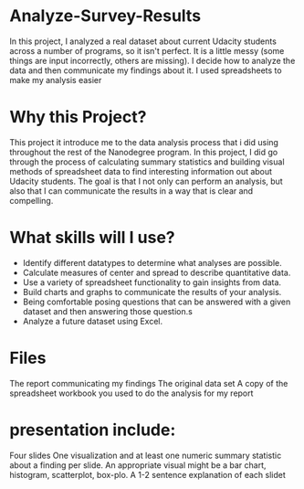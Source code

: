 # Analyze-Survey-Results
In this project, I analyzed a real dataset about current Udacity students across a number of programs, 
so it isn't perfect. It is a little messy (some things are input incorrectly, others are missing). 
I decide how to analyze the data and then communicate my findings about it. 
I used spreadsheets to make my analysis easier

# Why this Project?
This project it introduce me to the data analysis process that i did  using throughout the rest of the Nanodegree program.
In this project, I did go through the process of calculating summary statistics
and building visual methods of spreadsheet data to find interesting information out about Udacity students.
The goal is that I not only can perform an analysis, but also that I can communicate the results in a way that is clear and compelling.

# What skills will I use?

- Identify different datatypes to determine what analyses are possible.
- Calculate measures of center and spread to describe quantitative data.
- Use a variety of spreadsheet functionality to gain insights from data.
- Build charts and graphs to communicate the results of your analysis.
- Being comfortable posing questions that can be answered with a given dataset and then answering those question.s
- Analyze a future dataset using Excel.

# Files 
The report communicating my findings
The original data set 
A copy of the spreadsheet workbook you used to do the analysis for my report 


# presentation include:

Four slides
One visualization and at least one numeric summary statistic about a finding per slide. An appropriate visual might be a bar chart, histogram, scatterplot, box-plo. A 1-2 sentence explanation of each slidet
